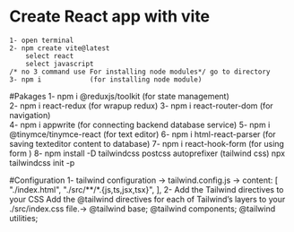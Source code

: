 # Create React app with vite
	1- open terminal
	2- npm create vite@latest
		select react
		select javascript
	/* no 3 command use For installing node modules*/ go to directory
	3- npm i 			(for installing node module)
	 
#Pakages
	1- npm i @reduxjs/toolkit       (for state management)	
	2- npm i react-redux		    (for wrapup redux)
	3- npm i react-router-dom		(for navigation)		
	4- npm i appwrite				(for connecting backend database service)
	5- npm i @tinymce/tinymce-react	(for text editor)
	6- npm i html-react-parser		(for saving texteditor content to database)
	7- npm i react-hook-form 		(for using form )
	8- npm install -D tailwindcss postcss autoprefixer (tailwind css)
	   npx tailwindcss init -p

#Configuration
	1- tailwind configuration -> tailwind.config.js -> 
		content: [
   			 "./index.html",
  			  "./src/**/*.{js,ts,jsx,tsx}",
			  ],
	2- Add the Tailwind directives to your CSS
	   Add the @tailwind directives for each of Tailwind’s layers to your ./src/index.css file.->
		@tailwind base;
		@tailwind components;
		@tailwind utilities;

	